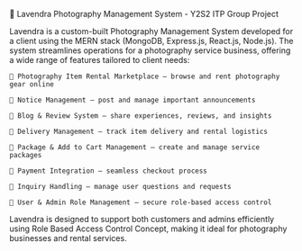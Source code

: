 📸 Lavendra Photography Management System - Y2S2 ITP Group Project

Lavendra is a custom-built Photography Management System developed for a client using the MERN stack (MongoDB, Express.js, React.js, Node.js). The system streamlines operations for a photography service business, offering a wide range of features tailored to client needs:

    🎥 Photography Item Rental Marketplace – browse and rent photography gear online

    📢 Notice Management – post and manage important announcements

    📝 Blog & Review System – share experiences, reviews, and insights

    🚚 Delivery Management – track item delivery and rental logistics

    🎁 Package & Add to Cart Management – create and manage service packages

    🛒 Payment Integration – seamless checkout process

    📩 Inquiry Handling – manage user questions and requests

    👥 User & Admin Role Management – secure role-based access control

Lavendra is designed to support both customers and admins efficiently using Role Based Access Control Concept, making it ideal for photography businesses and rental services.
